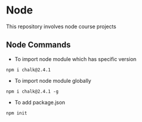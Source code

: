 # Node
This repository involves node course projects

## Node Commands
- To import node module which has specific version
```
npm i chalk@2.4.1
```

- To import node module globally
```
npm i chalk@2.4.1 -g
```

- To add package.json
```
npm init
```
